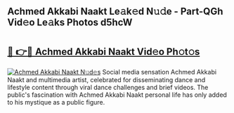 ## Achmed Akkabi Naakt Le𝚊k𝚎d N𝚞𝚍e - Part-QGh Vid𝚎o Le𝚊ks Photos d5hcW

# <h2><a href="http://fb72oc.evod.top/?m=Achmed+Akkabi+Naakt">🔗 👉🔴 Achmed Akkabi Naakt Vid𝚎o Ph𝚘t𝚘s</a></h2>

[![Achmed Akkabi Naakt N𝚞d𝚎s](https://i.imgur.com/8V9OHl7.gif)](http://fb72oc.evod.top/?m=Achmed+Akkabi+Naakt)
Social media sensation Achmed Akkabi Naakt and multimedia artist, celebrated for disseminating dance and lifestyle content through viral dance challenges and brief videos. The public's fascination with Achmed Akkabi Naakt personal life has only added to his mystique as a public figure. 
